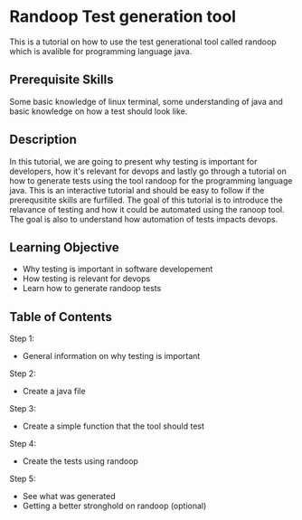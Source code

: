 # Randoop Test generation tool
This is a tutorial on how to use the test generational tool called randoop which is avalible for programming language java.

## Prerequisite Skills
Some basic knowledge of linux terminal, some understanding of java and basic knowledge on how a test should look like.

## Description
In this tutorial, we are going to present why testing is important for developers, how it's relevant for devops and lastly go through a tutorial on how to generate tests using the tool randoop for the programming language java. This is an interactive tutorial and should be easy to follow if the prerequsitite skills are furfilled. The goal of this tutorial is to introduce the relavance of testing and how it could be automated using the ranoop tool. The goal is also to understand how automation of tests impacts devops.
## Learning Objective
- Why testing is important in software developement
- How testing is relevant for devops
- Learn how to generate randoop tests

## Table of Contents
Step 1:
- General information on why testing is important

Step 2:
- Create a java file

Step 3:
- Create a simple function that the tool should test

Step 4:
- Create the tests using randoop

Step 5:
- See what was generated
- Getting a better stronghold on randoop (optional)


